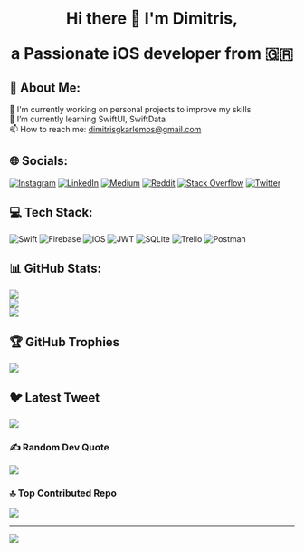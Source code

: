 <H1 align="center">
  <b>Hi there 👋 I'm Dimitris,</b>
</p>

<p align="center">
  a Passionate iOS developer from 🇬🇷
</p>


## 💫 About Me:
🔭 I'm currently working on personal projects to improve my skills<br>🌱 I’m currently learning SwiftUI, SwiftData<br>📫 How to reach me: dimitrisgkarlemos@gmail.com


## 🌐 Socials:
[![Instagram](https://img.shields.io/badge/Instagram-%23E4405F.svg?logo=Instagram&logoColor=white)](https://instagram.com/dimitris_gkarlemos) [![LinkedIn](https://img.shields.io/badge/LinkedIn-%230077B5.svg?logo=linkedin&logoColor=white)](https://linkedin.com/in/dimitris-gkarlemos) [![Medium](https://img.shields.io/badge/Medium-12100E?logo=medium&logoColor=white)](https://medium.com/@@tebeloper) [![Reddit](https://img.shields.io/badge/Reddit-%23FF4500.svg?logo=Reddit&logoColor=white)](https://reddit.com/user/Tebeloper) [![Stack Overflow](https://img.shields.io/badge/-Stackoverflow-FE7A16?logo=stack-overflow&logoColor=white)](https://stackoverflow.com/users/14034164) [![Twitter](https://img.shields.io/badge/Twitter-%231DA1F2.svg?logo=Twitter&logoColor=white)](https://twitter.com/tebeloper) 

## 💻 Tech Stack:
![Swift](https://img.shields.io/badge/swift-F54A2A?style=for-the-badge&logo=swift&logoColor=white) ![Firebase](https://img.shields.io/badge/firebase-%23039BE5.svg?style=for-the-badge&logo=firebase) ![IOS](https://img.shields.io/badge/IOS-%2320232a.svg?style=for-the-badge&logo=apple&logoColor=white) ![JWT](https://img.shields.io/badge/JWT-black?style=for-the-badge&logo=JSON%20web%20tokens) ![SQLite](https://img.shields.io/badge/sqlite-%2307405e.svg?style=for-the-badge&logo=sqlite&logoColor=white) ![Trello](https://img.shields.io/badge/Trello-%23026AA7.svg?style=for-the-badge&logo=Trello&logoColor=white) ![Postman](https://img.shields.io/badge/Postman-FF6C37?style=for-the-badge&logo=postman&logoColor=white)
## 📊 GitHub Stats:
![](https://github-readme-stats.vercel.app/api?username=tebeloper&theme=dark&hide_border=false&include_all_commits=true&count_private=true)<br/>
![](https://github-readme-streak-stats.herokuapp.com/?user=tebeloper&theme=dark&hide_border=false)<br/>
![](https://github-readme-stats.vercel.app/api/top-langs/?username=tebeloper&theme=dark&hide_border=false&include_all_commits=true&count_private=true&layout=compact)

## 🏆 GitHub Trophies
![](https://github-profile-trophy.vercel.app/?username=tebeloper&theme=radical&no-frame=false&no-bg=true&margin-w=4)

## 🐦 Latest Tweet
[![](https://gtce.itsvg.in/api?username=tebeloper)](https://github.com/VishwaGauravIn/github-twitter-card-embed)

### ✍️ Random Dev Quote
![](https://quotes-github-readme.vercel.app/api?type=horizontal&theme=radical)

### 🔝 Top Contributed Repo
![](https://github-contributor-stats.vercel.app/api?username=tebeloper&limit=5&theme=dark&combine_all_yearly_contributions=true)

---
[![](https://visitcount.itsvg.in/api?id=tebeloper&icon=2&color=11)](https://visitcount.itsvg.in)

<!-- Proudly created with GPRM ( https://gprm.itsvg.in ) -->
